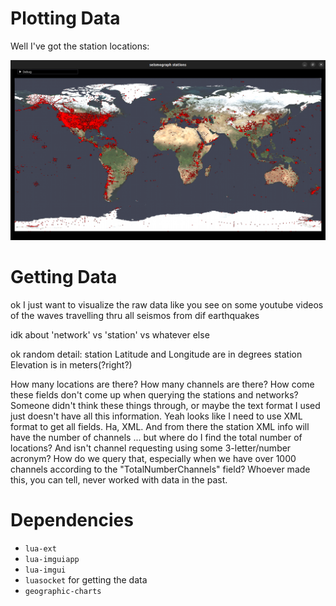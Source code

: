 # Plotting Data

Well I've got the station locations:

![](sensor-locations.png)

# Getting Data

ok I just want to visualize the raw data like you see on some youtube videos of the waves travelling thru all seismos from dif earthquakes

idk about 'network' vs 'station' vs whatever else

ok random detail: station Latitude and Longitude are in degrees
station Elevation is in meters(?right?)

How many locations are there?
How many channels are there?
How come these fields don't come up when querying the stations and networks?
Someone didn't think these things through, or maybe the text format I used just doesn't have all this information.
Yeah looks like I need to use XML format to get all fields.  Ha, XML.
And from there the station XML info will have the number of channels ... but where do I find the total number of locations?
And isn't channel requesting using some 3-letter/number acronym?  How do we query that, especially when we have over 1000 channels according to the "TotalNumberChannels" field?
Whoever made this, you can tell, never worked with data in the past.

# Dependencies

- `lua-ext`
- `lua-imguiapp`
- `lua-imgui`
- `luasocket` for getting the data
- `geographic-charts`
